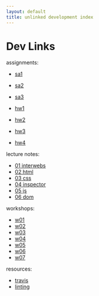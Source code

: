 ```yaml
---
layout: default
title: unlinked development index
---
```



# Dev Links

assignments:

* [sa1](assignments/sa01)
* [sa2](assignments/sa02)
* [sa3](assignments/sa03)

* [hw1](assignments/hw01)
* [hw2](assignments/hw02)
* [hw3](assignments/hw03)
* [hw4](assignments/hw04)


lecture notes:

* [01 interwebs](lectures/01_interwebs)
* [02 html](lectures/02_html)
* [03 css](lectures/03_css)
* [04 inspector](lectures/04_inspector)
* [05 js](lectures/05_javascript)
* [06 dom](lectures/06_dom)


workshops:

* [w01](workshops/w01)
* [w02](workshops/w02)
* [w03](workshops/w03)
* [w04](workshops/w04)
* [w05](workshops/w05)
* [w06](workshops/w06)
* [w07](workshops/w07)


resources:

* [travis](resources/travis)
* [linting](resources/linting)
